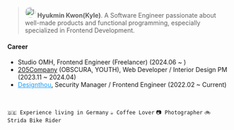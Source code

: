 > <img src="https://github.com/olhkyle/olhkyle/assets/99726297/b9e3ec9b-8bd7-4ed0-9a82-5e03bd48a341" alt="logo" style="width:24px;height:24px;border-radius:24px"/> <b>Hyukmin Kwon(Kyle)</b>. A Software Engineer passionate about well-made products and functional programming, especially specialized in Frontend Development.


#### Career 
- Studio OMH, Frontend Engineer (Freelancer) (2024.06 ~ )
- <a href="https://205company.com/">205Company</a> (OBSCURA, YOUTH), Web Developer / Interior Design PM (2023.11 ~ 2024.04)
- <a href="https://designthou.com" style="color:#1C9EFF;">Designthou</a>, Security Manager / Frontend Engineer (2022.02 ~ Current)

<br/> 

`🇩🇪 Experience living in Germany` `☕️ Coffee Lover` `📷 Photographer` `🚲 Strida Bike Rider`
